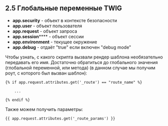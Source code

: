## 2.5 Глобальные переменные TWIG

*   **app.security** - объект в контексте безопасности
*   **app.user** - объект пользователя
*   **app.request** - объект запроса
*   **app.session****** - объект сессии
*   **app.environment** - текущее окружение
*   **app.debug** - отдаёт "true" если включен "debug mode"

Чтобы узнать, с какого скрипта вызвали рендер шаблона необязательно передавать его имя. Достаточно обратиться до глобального значения (глобальной переменной, или метода) (в данном случае мы получим роут, с которого был вызван шаблон):

```
{% if app.request.attributes.get('_route') == "route_name" %}

    ...

{% endif %}
```

Также можем получить параметры:

`{{ app.request.attributes.get('_route_params') }}`